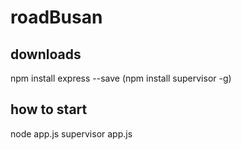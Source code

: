 <h1>roadBusan</h1>

<h2>downloads</h2>
npm install express --save
(npm install supervisor -g)

<h2>how to start</h2>
node app.js
supervisor app.js
